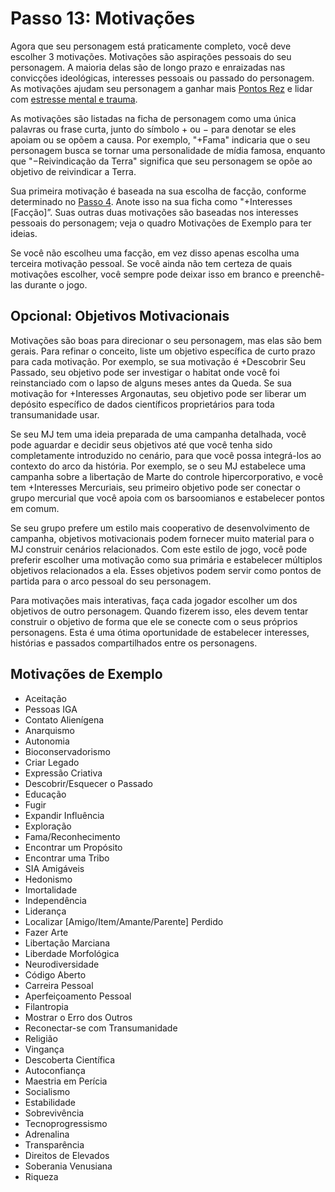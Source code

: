 # Passo 13: Motivações

Agora que seu personagem está praticamente completo, você deve escolher 3 motivações. Motivações são aspirações pessoais do seu personagem. A maioria delas são de longo prazo e enraizadas nas convicções ideológicas, interesses pessoais ou passado do personagem. As motivações ajudam seu personagem a ganhar mais [Pontos Rez](../17/08-rez-and-rep-rewards.md#rez-points) e lidar com [estresse mental e trauma](../12/18-mental-health.md).

As motivações são listadas na ficha de personagem como uma única palavras ou frase curta, junto do símbolo + ou − para denotar se eles apoiam ou se opõem a causa. Por exemplo, "+Fama" indicaria que o seu personagem busca se tornar uma personalidade de mídia famosa, enquanto que "−Reivindicação da Terra" significa que seu personagem se opõe ao objetivo de reivindicar a Terra.

Sua primeira motivação é baseada na sua escolha de facção, conforme determinado no [Passo 4](../04/07-step-4-faction.md). Anote isso na sua ficha como "+Interesses \[Facção\]”. Suas outras duas motivações são baseadas nos interesses pessoais do personagem; veja o quadro Motivações de Exemplo para ter ideias.

Se você não escolheu uma facção, em vez disso apenas escolha uma terceira motivação pessoal. Se você ainda não tem certeza de quais motivações escolher, você sempre pode deixar isso em branco e preenchê-las durante o jogo.

## Opcional: Objetivos Motivacionais

Motivações são boas para direcionar o seu personagem, mas elas são bem gerais. Para refinar o conceito, liste um objetivo específica de curto prazo para cada motivação. Por exemplo, se sua motivação é +Descobrir Seu Passado, seu objetivo pode ser investigar o habitat onde você foi reinstanciado com o lapso de alguns meses antes da Queda. Se sua motivação for +Interesses Argonautas, seu objetivo pode ser liberar um depósito específico de dados científicos proprietários para toda transumanidade usar.

Se seu MJ tem uma ideia preparada de uma campanha detalhada, você pode aguardar e decidir seus objetivos até que você tenha sido completamente introduzido no cenário, para que você possa integrá-los ao contexto do arco da história. Por exemplo, se o seu MJ estabelece uma campanha sobre a libertação de Marte do controle hipercorporativo, e você tem +Interesses Mercuriais, seu primeiro objetivo pode ser conectar o grupo mercurial que você apoia com os barsoomianos e estabelecer pontos em comum.

Se seu grupo prefere um estilo mais cooperativo de desenvolvimento de campanha, objetivos motivacionais podem fornecer muito material para o MJ construir cenários relacionados. Com este estilo de jogo, você pode preferir escolher uma motivação como sua primária e estabelecer múltiplos objetivos relacionados a ela. Esses objetivos podem servir como pontos de partida para o arco pessoal do seu personagem.

Para motivações mais interativas, faça cada jogador escolher um dos objetivos de outro personagem. Quando fizerem isso, eles devem tentar construir o objetivo de forma que ele se conecte com o seus próprios personagens. Esta é uma ótima oportunidade de estabelecer interesses, histórias e passados compartilhados entre os personagens.

<!-- CLEANED blockquote -->

## Motivações de Exemplo

<!-- CLEANED div class="two-columns" -->

- Aceitação
- Pessoas IGA
- Contato Alienígena
- Anarquismo
- Autonomia
- Bioconservadorismo
- Criar Legado
- Expressão Criativa
- Descobrir/Esquecer o Passado
- Educação
- Fugir
- Expandir Influência
- Exploração
- Fama/Reconhecimento
- Encontrar um Propósito
- Encontrar uma Tribo
- SIA Amigáveis
- Hedonismo
- Imortalidade
- Independência
- Liderança
- Localizar \[Amigo/Item/Amante/Parente\] Perdido
- Fazer Arte
- Libertação Marciana
- Liberdade Morfológica
- Neurodiversidade
- Código Aberto
- Carreira Pessoal
- Aperfeiçoamento Pessoal
- Filantropia
- Mostrar o Erro dos Outros
- Reconectar-se com Transumanidade
- Religião
- Vingança
- Descoberta Científica
- Autoconfiança
- Maestria em Perícia
- Socialismo
- Estabilidade
- Sobrevivência
- Tecnoprogressismo
- Adrenalina
- Transparência
- Direitos de Elevados
- Soberania Venusiana
- Riqueza

<!-- CLEANED /div -->

<!-- CLEANED /blockquote -->
